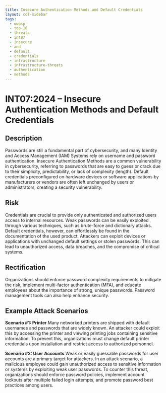 ```yaml
---
title: Insecure Authentication Methods and Default Credentials
layout: col-sidebar
tags:
  - owasp
  - top-10
  - threats
  - int07
  - insecure
  - and
  - default
  - credentials
  - infrastructure
  - infrastructure-threats
  - authentication
  - methods
---
```


# INT07:2024 – Insecure Authentication Methods and Default Credentials

## Description
Passwords are still a fundamental part of cybersecurity, and many Identity and Access Management (IAM) Systems rely on username and password authentication. Insecure Authentication Methods are a common vulnerability in cybersecurity, referring to passwords that are easy to guess or crack due to their simplicity, predictability, or lack of complexity (length). Default credentials preconfigured on hardware devices or software applications by manufacturers or vendors are often left unchanged by users or administrators, creating a security vulnerability.

## Risk
Credentials are crucial to provide only authenticated and authorized users access to internal resources. Weak passwords can be easily exploited through various techniques, such as brute-force and dictionary attacks. Default credentials, however, can effortlessly be found in the documentation of the used product. Attackers can exploit devices or applications with unchanged default settings or stolen passwords. This can lead to unauthorized access, data breaches, and the compromise of critical systems.

## Rectification
Organizations should enforce password complexity requirements to mitigate the risk, implement multi-factor authentication (MFA), and educate employees about the importance of strong, unique passwords. Password management tools can also help enhance security.

## Example Attack Scenarios
**Scenario #1: Printer**
Many networked printers are shipped with default usernames and passwords that are widely known. An attacker could exploit this by accessing the printer and viewing printing jobs containing sensitive information. To prevent this, organizations must change default printer credentials upon installation and restrict access to authorized personnel.

**Scenario #2: User Accounts**
Weak or easily guessable passwords for user accounts are a primary target for attackers. In an attack scenario, a malicious employee could gain unauthorized access to sensitive information or systems by exploiting weak user passwords. To counter this threat, organizations should enforce password policies, implement account lockouts after multiple failed login attempts, and promote password best practices among users.

